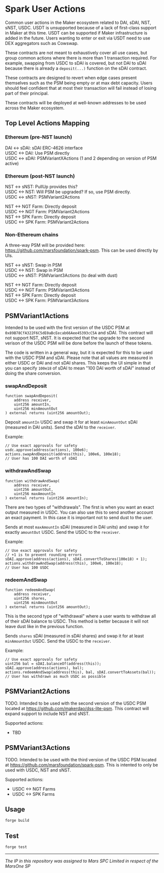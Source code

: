 # Spark User Actions

<!-- ![Foundry CI](https://github.com/{org}/{repo}/actions/workflows/ci.yml/badge.svg)
[![Foundry][foundry-badge]][foundry]
[![License: AGPL v3](https://img.shields.io/badge/License-AGPL%20v3-blue.svg)](https://github.com/{org}/{repo}/blob/master/LICENSE) -->

[foundry]: https://getfoundry.sh/
[foundry-badge]: https://img.shields.io/badge/Built%20with-Foundry-FFDB1C.svg

Common user actions in the Maker ecosystem related to DAI, sDAI, NST, sNST, USDC. USDT is unsupported because of a lack of first-class support in Maker at this time. USDT can be supported if Maker infrastructure is added in the future. Users wanting to enter or exit via USDT need to use DEX aggregators such as Cowswap.

These contracts are not meant to exhaustively cover all use cases, but group common actions where there is more than 1 transaction required. For example, swapping from USDC to sDAI is covered, but not DAI to sDAI because there is already a `deposit(...)` function on the sDAI contract. 

These contracts are designed to revert when edge cases present themselves such as the PSM being empty or at max debt capacity. Users should feel confident that at most their transaction will fail instead of losing part of their principal.

These contracts will be deployed at well-known addresses to be used across the Maker ecosystem.

## Top Level Actions Mapping

### Ethereum (pre-NST launch)

DAI <-> sDAI: sDAI ERC-4626 interface  
USDC <-> DAI: Use PSM directly  
USDC <-> sDAI: PSMVariantXActions (1 and 2 depending on version of PSM active)  

### Ethereum (post-NST launch)

NST <-> sNST: PullUp provides this?  
USDC <-> NST: Will PSM be upgraded? If so, use PSM directly.  
USDC <-> sNST: PSMVariant2Actions  
  
NST <-> NGT Farm: Directly deposit  
USDC <-> NGT Farm: PSMVariant2Actions  
NST <-> SPK Farm: Directly deposit  
USDC <-> SPK Farm: PSMVariant2Actions  

### Non-Ethereum chains

A three-way PSM will be provided here: https://github.com/marsfoundation/spark-psm. This can be used directly by UIs.

NST <-> sNST: Swap in PSM  
USDC <-> NST: Swap in PSM  
USDC <-> sNST: PSMVariant3Actions (to deal with dust)  
  
NST <-> NGT Farm: Directly deposit  
USDC <-> NGT Farm: PSMVariant3Actions  
NST <-> SPK Farm: Directly deposit  
USDC <-> SPK Farm: PSMVariant3Actions  

## PSMVariant1Actions

Intended to be used with the first version of the USDC PSM at `0x89B78CfA322F6C5dE0aBcEecab66Aee45393cC5A` and sDAI. This contract will not support NST, sNST. It is expected that the upgrade to the second verison of the USDC PSM will be done before the launch of these tokens.

The code is written in a general way, but it is expected for this to be used with the USDC PSM and sDAI. Please note that all values are measured in either USDC or DAI and not sDAI shares. This keeps the UI simple in that you can specify `100e18` of sDAI to mean "100 DAI worth of sDAI" instead of doing the share conversion.

### swapAndDeposit

```
function swapAndDeposit(
    address receiver,
    uint256 amountIn,
    uint256 minAmountOut
) external returns (uint256 amountOut);
```

Deposit `amountIn` USDC and swap it for at least `minAmountOut` sDAI (measured in DAI units). Send the sDAI to the `receiver`.

Example:

```
// Use exact approvals for safety
usdc.approve(address(actions), 100e6);
actions.swapAndDeposit(address(this), 100e6, 100e18);
// User has 100 DAI worth of sDAI
```

### withdrawAndSwap

```
function withdrawAndSwap(
    address receiver,
    uint256 amountOut,
    uint256 maxAmountIn
) external returns (uint256 amountIn);
```

There are two types of "withdrawals". The first is when you want an exact output measured in USDC. You can also use this to send another account an exact payment. In this case it is important not to send dust to the user.

Sends at most `maxAmountIn` sDAI (measured in DAI units) and swap it for exactly `amountOut` USDC. Send the USDC to the `receiver`.

Example:

```
// Use exact approvals for safety
// +1 is to prevent rounding errors
sDAI.approve(address(actions), sDAI.convertToShares(100e18) + 1);
actions.withdrawAndSwap(address(this), 100e6, 100e18);
// User has 100 USDC
```

### redeemAndSwap

```
function redeemAndSwap(
    address receiver,
    uint256 shares,
    uint256 minAmountOut
) external returns (uint256 amountOut);
```

This is the second type of "withdrawal" where a user wants to withdraw all of their sDAI balance to USDC. This method is better because it will not leave dust like in the previous function.

Sends `shares` sDAI (measured in sDAI shares) and swap it for at least `minAmountOut` USDC. Send the USDC to the `receiver`.

Example:

```
// Use exact approvals for safety
uint256 bal = sDAI.balanceOf(address(this));
sDAI.approve(address(actions), bal);
actions.redeemAndSwap(address(this), bal, sDAI.convertToAssets(bal));
// User has withdrawn as much USDC as possible
```

## PSMVariant2Actions

TODO. Intended to be used with the second version of the USDC PSM located at https://github.com/makerdao/dss-lite-psm. This contract will expand support to include NST and sNST.

Supported actions:

 * TBD

## PSMVariant3Actions

TODO. Intended to be used with the third version of the USDC PSM located at https://github.com/marsfoundation/spark-psm. This is intented to only be used with USDC, NST and sNST.

Supported actions:

 * USDC <-> NGT Farms
 * USDC <-> SPK Farms

## Usage

```bash
forge build
```

## Test

```bash
forge test
```

***
*The IP in this repository was assigned to Mars SPC Limited in respect of the MarsOne SP*
